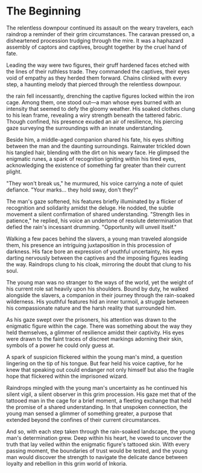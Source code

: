 # The Beginning

The relentless downpour continued its assault on the weary travelers, each raindrop a reminder of their grim circumstances. The caravan pressed on, a disheartened procession trudging through the mire. It was a haphazard assembly of captors and captives, brought together by the cruel hand of fate.

Leading the way were two figures, their gruff hardened faces etched with the lines of their ruthless trade. They commanded the captives, their eyes void of empathy as they herded them forward. Chains clinked with every step, a haunting melody that pierced through the relentless downpour.

the rain fell incessantly, drenching the captive figures locked within the iron cage. Among them, one stood out—a man whose eyes burned with an intensity that seemed to defy the gloomy weather. His soaked clothes clung to his lean frame, revealing a wiry strength beneath the tattered fabric. Though confined, his presence exuded an air of resilience, his piercing gaze surveying the surroundings with an innate understanding.

Beside him, a middle-aged companion shared his fate, his eyes shifting between the man and the daunting surroundings. Rainwater trickled down his tangled hair, blending with the dirt on his weary face. He glimpsed the enigmatic runes, a spark of recognition igniting within his tired eyes, acknowledging the existence of something far greater than their current plight.

"They won't break us," he murmured, his voice carrying a note of quiet defiance. "Your marks... they hold sway, don't they?"

The man's gaze softened, his features briefly illuminated by a flicker of recognition and solidarity amidst the deluge. He nodded, the subtle movement a silent confirmation of shared understanding. "Strength lies in patience," he replied, his voice an undertone of resolute determination that defied the rain's incessant drumming. "Opportunity will unveil itself."

Walking a few paces behind the slavers, a young man traveled alongside them, his presence an intriguing juxtaposition in this procession of darkness. His face bore an expression of youthful uncertainty, his eyes darting nervously between the captives and the imposing figures leading the way. Raindrops clung to his cloak, mirroring the doubt that clung to his soul.

The young man was no stranger to the ways of the world, yet the weight of his current role sat heavily upon his shoulders. Bound by duty, he walked alongside the slavers, a companion in their journey through the rain-soaked wilderness. His youthful features hid an inner turmoil, a struggle between his compassionate nature and the harsh reality that surrounded him.

As his gaze swept over the prisoners, his attention was drawn to the enigmatic figure within the cage. There was something about the way they held themselves, a glimmer of resilience amidst their captivity. His eyes were drawn to the faint traces of discreet markings adorning their skin, symbols of a power he could only guess at.

A spark of suspicion flickered within the young man's mind, a question lingering on the tip of his tongue. But fear held his voice captive, for he knew that speaking out could endanger not only himself but also the fragile hope that flickered within the imprisoned wizard.

Raindrops mingled with the young man's uncertainty as he continued his silent vigil, a silent observer in this grim procession. His gaze met that of the tattooed man in the cage for a brief moment, a fleeting exchange that held the promise of a shared understanding. In that unspoken connection, the young man sensed a glimmer of something greater, a purpose that extended beyond the confines of their current circumstances.

And so, with each step taken through the rain-soaked landscape, the young man's determination grew. Deep within his heart, he vowed to uncover the truth that lay veiled within the enigmatic figure's tattooed skin. With every passing moment, the boundaries of trust would be tested, and the young man would discover the strength to navigate the delicate dance between loyalty and rebellion in this grim world of Inkoria.

